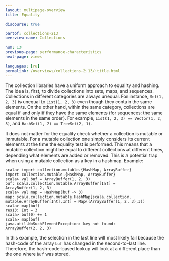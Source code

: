 ```yaml
---
layout: multipage-overview
title: Equality

discourse: true

partof: collections-213
overview-name: Collections

num: 13
previous-page: performance-characteristics
next-page: views

languages: [ru]
permalink: /overviews/collections-2.13/:title.html
---
```


The collection libraries have a uniform approach to equality and hashing. The idea is, first, to divide collections into sets, maps, and sequences. Collections in different categories are always unequal. For instance, `Set(1, 2, 3)` is unequal to `List(1, 2, 3)` even though they contain the same elements. On the other hand, within the same category, collections are equal if and only if they have the same elements (for sequences: the same elements in the same order). For example, `List(1, 2, 3) == Vector(1, 2, 3)`, and `HashSet(1, 2) == TreeSet(2, 1)`.

It does not matter for the equality check whether a collection is mutable or immutable. For a mutable collection one simply considers its current elements at the time the equality test is performed. This means that a mutable collection might be equal to different collections at different times, depending what elements are added or removed. This is a potential trap when using a mutable collection as a key in a hashmap. Example:

    scala> import collection.mutable.{HashMap, ArrayBuffer}
    import collection.mutable.{HashMap, ArrayBuffer}
    scala> val buf = ArrayBuffer(1, 2, 3)
    buf: scala.collection.mutable.ArrayBuffer[Int] =
    ArrayBuffer(1, 2, 3)
    scala> val map = HashMap(buf -> 3)
    map: scala.collection.mutable.HashMap[scala.collection.
    mutable.ArrayBuffer[Int],Int] = Map((ArrayBuffer(1, 2, 3),3))
    scala> map(buf)
    res13: Int = 3
    scala> buf(0) += 1
    scala> map(buf)
    java.util.NoSuchElementException: key not found:
    ArrayBuffer(2, 2, 3)

In this example, the selection in the last line will most likely fail because the hash-code of the array `buf` has changed in the second-to-last line. Therefore, the hash-code-based lookup will look at a different place than the one where `buf` was stored.
